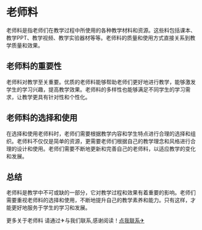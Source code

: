 # 老师料

老师料是指老师们在教学过程中所使用的各种教学材料和资源。这些料包括课本、教学PPT、教学视频、教学实验器材等等。老师料的质量和使用方式直接关系到教学质量和效果。

## 老师料的重要性

老师料对教学至关重要。优质的老师料能够帮助老师们更好地进行教学，能够激发学生的学习兴趣，提高教学效果。老师料的多样性也能够满足不同学生的学习需求，让教学更具有针对性和个性化。

## 老师料的选择和使用

在选择和使用老师料时，老师们需要根据教学内容和学生特点进行合理的选择和组织。老师料不仅仅是简单的资源，更需要老师们根据自己的教学理念和风格进行合理的设计和使用。老师们需要不断地更新和完善自己的老师料，以适应教学的变化和发展。

## 总结

老师料是教学中不可或缺的一部分，它对教学过程和效果有着重要的影响。老师们需要重视老师料的选择和使用，不断地提升自己的教学素养和能力。只有这样，才能更好地服务于学生的学习和发展。

更多关于老师料 请通过✈与我们联系,感谢阅读！[点我联系✈](https://en.k02.cc)